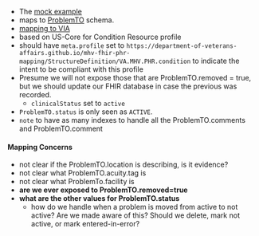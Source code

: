 
- The [mock example](https://github.com/department-of-veterans-affairs/mhv-fhir-phr-mapping/MHV-PHR/blob/main/mocks/problems.xml) 
- maps to [ProblemTO](https://github.com/department-of-veterans-affairs/mhv-np-via-wsclient/blob/development/src/main/resources/VIA_v4.0.7_uat.wsdl) schema. 
- [mapping to VIA](StructureDefinition-VA.MHV.PHR.condition-mappings.html#mappings-for-via-to-mhv-phr-problemto)
- based on US-Core for Condition Resource profile
- should have `meta.profile` set to `https://department-of-veterans-affairs.github.io/mhv-fhir-phr-mapping/StructureDefinition/VA.MHV.PHR.condition` to indicate the intent to be compliant with this profile
- Presume we will not expose those that are ProblemTO.removed = true, but we should update our FHIR database in case the previous was recorded.
  - `clinicalStatus` set to `active`
- `ProblemTO.status` is only seen as `ACTIVE`.
- `note` to have as many indexes to handle all the ProblemTO.comments and ProblemTO.comment

#### Mapping Concerns

- not clear if the ProblemTO.location is describing, is it evidence?
- not clear what ProblemTO.acuity.tag is
- not clear what ProblemTo.facility is
- **are we ever exposed to ProblemTO.removed=true**
- **what are the other values for ProblemTO.status**
  - how do we handle when a problem is moved from active to not active? Are we made aware of this? Should we delete, mark not active, or mark entered-in-error?
